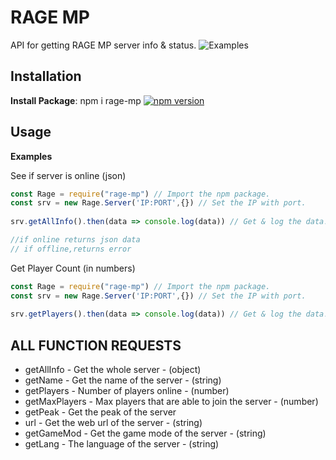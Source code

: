 


# RAGE MP

API for getting RAGE MP server info & status.
![Examples](https://cdn.discordapp.com/attachments/807678844252192768/849224975524298802/example.png)
## Installation 
**Install Package**: npm i rage-mp
[![npm version](https://badge.fury.io/js/angular2-expandable-list.svg)](https://www.npmjs.com/package/rage-mp)
## Usage
**Examples**


See if server is online (json)
```js
const Rage = require("rage-mp") // Import the npm package.
const srv = new Rage.Server('IP:PORT',{}) // Set the IP with port.
 
srv.getAllInfo().then(data => console.log(data)) // Get & log the data!

//if online returns json data
// if offline,returns error
```

Get Player Count (in numbers)
```js
const Rage = require("rage-mp") // Import the npm package.
const srv = new Rage.Server('IP:PORT',{}) // Set the IP with port.
 
srv.getPlayers().then(data => console.log(data)) // Get & log the data!
```


## **ALL FUNCTION REQUESTS**
- getAllInfo - Get the whole server  - (object)
- getName - Get the name of the server - (string)
- getPlayers - Number of players online - (number)
- getMaxPlayers - Max players that are able to join the server - (number)
- getPeak - Get the peak of the server
- url - Get the web url of the server - (string)
- getGameMod - Get the game mode of the server - (string)
- getLang - The language of the server - (string)
